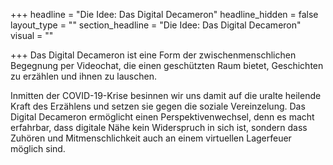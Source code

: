 +++
headline = "Die Idee: Das Digital Decameron"
headline_hidden = false
layout_type = ""
section_headline = "Die Idee: Das Digital Decameron"
visual = ""

+++
Das Digital Decameron ist eine Form der zwischenmenschlichen Begegnung per Videochat, die einen geschützten Raum bietet, Geschichten zu erzählen und ihnen zu lauschen.

Inmitten der COVID-19-Krise besinnen wir uns damit auf die uralte heilende Kraft des Erzählens und setzen sie gegen die soziale Vereinzelung. Das Digital Decameron ermöglicht einen Perspektivenwechsel, denn es macht erfahrbar, dass digitale Nähe kein Widerspruch in sich ist, sondern dass Zuhören und Mitmenschlichkeit auch an einem virtuellen Lagerfeuer möglich sind.